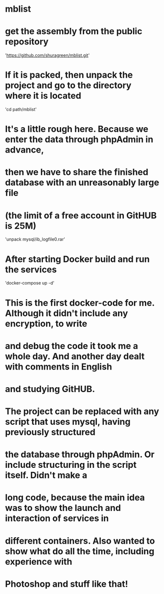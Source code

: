 # mblist

# get the assembly from the public repository
'https://github.com/shuragreen/mblist.git'

# If it is packed, then unpack the project and go to the directory where it is located
'cd path/mblist' 

# It's a little rough here. Because we enter the data through phpAdmin in advance,
# then we have to share the finished database with an unreasonably large file
# (the limit of a free account in GitHUB is 25M)
'unpack mysql/ib_logfile0.rar'

# After starting Docker build and run the services
'docker-compose up -d'

# This is the first docker-code for me. Although it didn't include any encryption, to write
# and debug the code it took me a whole day. And another day dealt with comments in English
# and studying GitHUB.
# The project can be replaced with any script that uses mysql, having previously structured
# the database through phpAdmin. Or include structuring in the script itself. Didn't make a
# long code, because the main idea was to show the launch and interaction of services in
# different containers. Also wanted to show what do all the time, including experience with
# Photoshop and stuff like that!
